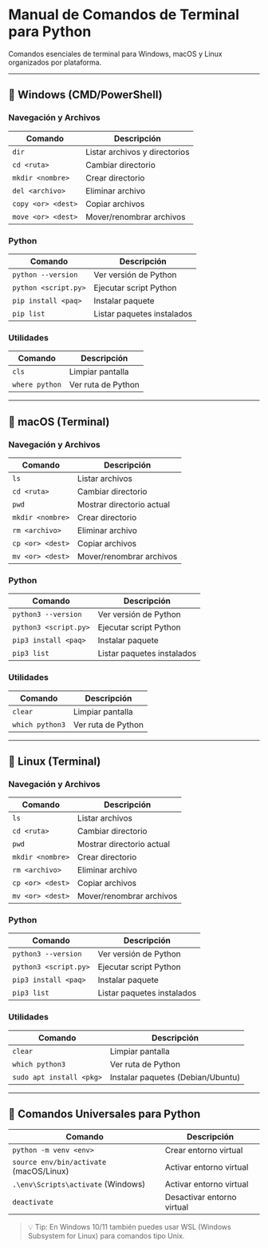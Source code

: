 # Manual de Comandos de Terminal para Python

Comandos esenciales de terminal para Windows, macOS y Linux organizados por plataforma.

---

## 🔵 Windows (CMD/PowerShell)

### Navegación y Archivos
| Comando            | Descripción                   |
| ------------------ | ----------------------------- |
| `dir`              | Listar archivos y directorios |
| `cd <ruta>`        | Cambiar directorio            |
| `mkdir <nombre>`   | Crear directorio              |
| `del <archivo>`    | Eliminar archivo              |
| `copy <or> <dest>` | Copiar archivos               |
| `move <or> <dest>` | Mover/renombrar archivos      |

### Python
| Comando              | Descripción                |
| -------------------- | -------------------------- |
| `python --version`   | Ver versión de Python      |
| `python <script.py>` | Ejecutar script Python     |
| `pip install <paq>`  | Instalar paquete           |
| `pip list`           | Listar paquetes instalados |

### Utilidades
| Comando        | Descripción        |
| -------------- | ------------------ |
| `cls`          | Limpiar pantalla   |
| `where python` | Ver ruta de Python |

---

## 🍎 macOS (Terminal)

### Navegación y Archivos
| Comando          | Descripción               |
| ---------------- | ------------------------- |
| `ls`             | Listar archivos           |
| `cd <ruta>`      | Cambiar directorio        |
| `pwd`            | Mostrar directorio actual |
| `mkdir <nombre>` | Crear directorio          |
| `rm <archivo>`   | Eliminar archivo          |
| `cp <or> <dest>` | Copiar archivos           |
| `mv <or> <dest>` | Mover/renombrar archivos  |

### Python
| Comando               | Descripción                |
| --------------------- | -------------------------- |
| `python3 --version`   | Ver versión de Python      |
| `python3 <script.py>` | Ejecutar script Python     |
| `pip3 install <paq>`  | Instalar paquete           |
| `pip3 list`           | Listar paquetes instalados |

### Utilidades
| Comando         | Descripción        |
| --------------- | ------------------ |
| `clear`         | Limpiar pantalla   |
| `which python3` | Ver ruta de Python |

---

## 🐧 Linux (Terminal)

### Navegación y Archivos
| Comando          | Descripción               |
| ---------------- | ------------------------- |
| `ls`             | Listar archivos           |
| `cd <ruta>`      | Cambiar directorio        |
| `pwd`            | Mostrar directorio actual |
| `mkdir <nombre>` | Crear directorio          |
| `rm <archivo>`   | Eliminar archivo          |
| `cp <or> <dest>` | Copiar archivos           |
| `mv <or> <dest>` | Mover/renombrar archivos  |

### Python
| Comando               | Descripción                |
| --------------------- | -------------------------- |
| `python3 --version`   | Ver versión de Python      |
| `python3 <script.py>` | Ejecutar script Python     |
| `pip3 install <paq>`  | Instalar paquete           |
| `pip3 list`           | Listar paquetes instalados |

### Utilidades
| Comando                  | Descripción                       |
| ------------------------ | --------------------------------- |
| `clear`                  | Limpiar pantalla                  |
| `which python3`          | Ver ruta de Python                |
| `sudo apt install <pkg>` | Instalar paquetes (Debian/Ubuntu) |

---

## 🔄 Comandos Universales para Python
| Comando                                 | Descripción                |
| --------------------------------------- | -------------------------- |
| `python -m venv <env>`                  | Crear entorno virtual      |
| `source env/bin/activate` (macOS/Linux) | Activar entorno virtual    |
| `.\env\Scripts\activate` (Windows)      | Activar entorno virtual    |
| `deactivate`                            | Desactivar entorno virtual |

> 💡 Tip: En Windows 10/11 también puedes usar WSL (Windows Subsystem for Linux) para comandos tipo Unix.